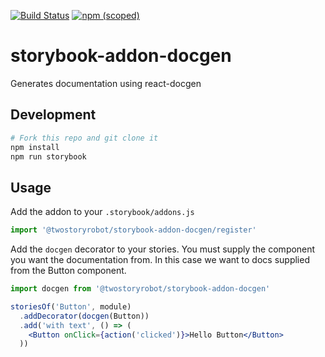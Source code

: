 
[![Build Status](https://semaphoreci.com/api/v1/twostoryrobot/storybook-addon-docgen/branches/master/shields_badge.svg)](https://semaphoreci.com/twostoryrobot/storybook-addon-docgen)
[![npm (scoped)](https://img.shields.io/npm/v/@twostoryrobot/storybook-addon-docgen.svg)](https://www.npmjs.com/package/@twostoryrobot/storybook-addon-docgen)

# storybook-addon-docgen

Generates documentation using react-docgen

## Development

```bash
# Fork this repo and git clone it
npm install
npm run storybook
```

## Usage

Add the addon to your `.storybook/addons.js`

```javascript
import '@twostoryrobot/storybook-addon-docgen/register'
```

Add the `docgen` decorator to your stories. You must supply the component you
want the documentation from. In this case we want to docs supplied from the
Button component.

```jsx
import docgen from '@twostoryrobot/storybook-addon-docgen'

storiesOf('Button', module)
  .addDecorator(docgen(Button))
  .add('with text', () => (
    <Button onClick={action('clicked')}>Hello Button</Button>
  ))
```
